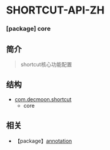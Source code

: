 # SHORTCUT-API-ZH

### [package] core

简介
-
> shortcut核心功能配置

结构
-
+ [com.decmoon.shortcut](API-zh.md)
    + core



相关
-
+ 【package】[annotation](package-annotation-zh.md)
